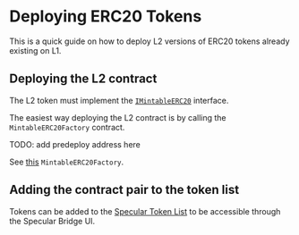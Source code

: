 # Deploying ERC20 Tokens

This is a quick guide on how to deploy L2 versions of ERC20 tokens already existing on L1.

## Deploying the L2 contract

The L2 token must implement the [`IMintableERC20`](../contracts/src/bridge/mintable/IMintableERC20.sol) interface.

The easiest way deploying the L2 contract is by calling the `MintableERC20Factory` contract.

TODO: add predeploy address here

See [this](../contracts/scripts/bridge/deployERC20Token.ts) `MintableERC20Factory`.

## Adding the contract pair to the token list

Tokens can be added to the [Specular Token List](https://github.com/SpecularL2/specular-token-list) to be accessible through the Specular Bridge UI.
